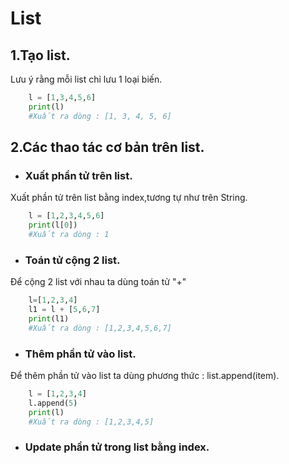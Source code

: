 # List  
## 1.Tạo list.
Lưu ý rằng mỗi list chỉ lưu 1 loại biến.  
```python
	l = [1,3,4,5,6]
	print(l)
	#Xuất ra dòng : [1, 3, 4, 5, 6]
```
##	2.Các thao tác cơ bản trên list.
*	###	Xuất phần tử trên list.  
Xuất phần tử trên list bằng index,tương tự như trên String.  

```python
	l = [1,2,3,4,5,6]
	print(l[0])
	#Xuất ra dòng : 1
```
*	###	Toán tử cộng 2 list.  
Để cộng 2 list với nhau ta dùng toán tử "+"  

```python
	l=[1,2,3,4]
	l1 = l + [5,6,7]
	print(l1)
	#Xuất ra dòng : [1,2,3,4,5,6,7]
```
*	###	Thêm phần tử vào list.  
Để thêm phần tử vào list ta dùng phương thức : list.append(item).  

```python
	l = [1,2,3,4]
	l.append(5)
	print(l)
	#Xuất ra dòng : [1,2,3,4,5]
```
*	###	Update phần tử trong list bằng index.
```python
	
```